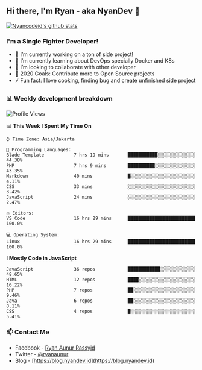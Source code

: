 ## Hi there, I'm Ryan - aka NyanDev 👋

[![Nyancodeid's github stats](https://github-readme-stats.vercel.app/api?username=nyancodeid)](https://github.com/nyancodeid/nyancodeid)

### I'm a Single Fighter Developer!
- 🔭 I’m currently working on a ton of side project!
- 🌱 I’m currently learning about DevOps specially Docker and K8s
- 👯 I’m looking to collaborate with other developer
- 🥅 2020 Goals: Contribute more to Open Source projects
- ⚡ Fun fact: I love cooking, finding bug and create unfinished side project 

### 📊 Weekly development breakdown

<!--START_SECTION:waka-->
![Profile Views](http://img.shields.io/badge/Profile%20Views-1-blue)

📊 **This Week I Spent My Time On** 

```text
⌚︎ Time Zone: Asia/Jakarta

💬 Programming Languages: 
Blade Template           7 hrs 19 mins       ███████████░░░░░░░░░░░░░░   44.38% 
PHP                      7 hrs 9 mins        ██████████░░░░░░░░░░░░░░░   43.35% 
Markdown                 40 mins             █░░░░░░░░░░░░░░░░░░░░░░░░   4.11% 
CSS                      33 mins             ░░░░░░░░░░░░░░░░░░░░░░░░░   3.42% 
JavaScript               24 mins             ░░░░░░░░░░░░░░░░░░░░░░░░░   2.47%

🔥 Editors: 
VS Code                  16 hrs 29 mins      █████████████████████████   100.0%

💻 Operating System: 
Linux                    16 hrs 29 mins      █████████████████████████   100.0%

```

**I Mostly Code in JavaScript** 

```text
JavaScript               36 repos            ████████████░░░░░░░░░░░░░   48.65% 
HTML                     12 repos            ████░░░░░░░░░░░░░░░░░░░░░   16.22% 
PHP                      7 repos             ██░░░░░░░░░░░░░░░░░░░░░░░   9.46% 
Java                     6 repos             ██░░░░░░░░░░░░░░░░░░░░░░░   8.11% 
CSS                      4 repos             █░░░░░░░░░░░░░░░░░░░░░░░░   5.41%

```



<!--END_SECTION:waka-->

### 📫 Contact Me
- Facebook - [Ryan Aunur Rassyid](https://facebook.com/ryan.hac)
- Twitter - [@ryanaunur](https://twitter.com/ryanaunur)
- Blog - [https://blog.nyandev.id](https://blog.nyandev.id)
